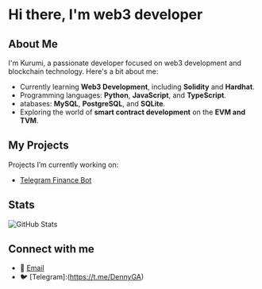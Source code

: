 # Hi there, I'm web3 developer
## About Me  
I'm Kurumi, a passionate developer focused on web3 development and blockchain technology. Here's a bit about me:  
-  Currently learning **Web3 Development**, including **Solidity** and **Hardhat**.
- Programming languages: **Python**, **JavaScript**, and **TypeScript**.  
- atabases: **MySQL**, **PostgreSQL**, and **SQLite**.  
-  Exploring the world of **smart contract development** on the **EVM and TVM**. 


## My Projects  
Projects I’m currently working on:  
- [Telegram Finance Bot](https://github.com/Kurumilog/financebot) 

## Stats
![GitHub Stats](https://github-readme-stats.vercel.app/api?username=Kurumilog&show_icons=true&theme=gruvbox)
## Connect with me
- 📧 [Email](kurumitonlog@gmail.com)
- 🐦 [Telegram]:(https://t.me/DennyGA)
